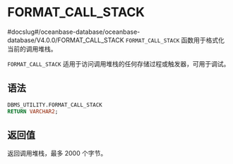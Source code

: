 FORMAT_CALL_STACK 
======================================
#docslug#/oceanbase-database/oceanbase-database/V4.0.0/FORMAT_CALL_STACK
`FORMAT_CALL_STACK` 函数用于格式化当前的调用堆栈。

`FORMAT_CALL_STACK` 适用于访问调用堆栈的任何存储过程或触发器，可用于调试。

语法 
-----------------------

```sql
DBMS_UTILITY.FORMAT_CALL_STACK 
RETURN VARCHAR2;
```



返回值 
------------------------

返回调用堆栈，最多 2000 个字节。
